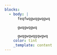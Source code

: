 ```yaml
---
blocks:
  - body: |
      feqfwqgwqgwqgwq

      gwqgwqgwq

      gwqgwqwqgqwgwq
    color: tint
    _template: content
---
```


